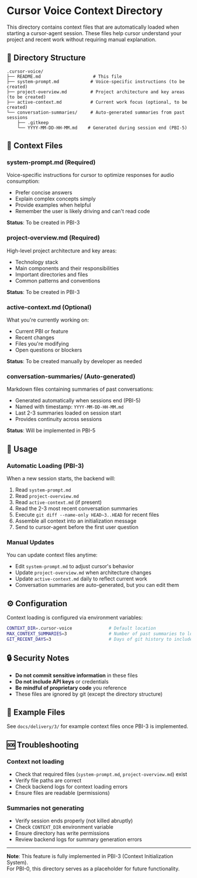 # Cursor Voice Context Directory

This directory contains context files that are automatically loaded when starting a cursor-agent session. These files help cursor understand your project and recent work without requiring manual explanation.

## 📁 Directory Structure

```
.cursor-voice/
├── README.md                    # This file
├── system-prompt.md            # Voice-specific instructions (to be created)
├── project-overview.md         # Project architecture and key areas (to be created)
├── active-context.md           # Current work focus (optional, to be created)
└── conversation-summaries/     # Auto-generated summaries from past sessions
    ├── .gitkeep
    └── YYYY-MM-DD-HH-MM.md    # Generated during session end (PBI-5)
```

## 📄 Context Files

### system-prompt.md (Required)
Voice-specific instructions for cursor to optimize responses for audio consumption:
- Prefer concise answers
- Explain complex concepts simply
- Provide examples when helpful
- Remember the user is likely driving and can't read code

**Status**: To be created in PBI-3

### project-overview.md (Required)
High-level project architecture and key areas:
- Technology stack
- Main components and their responsibilities
- Important directories and files
- Common patterns and conventions

**Status**: To be created in PBI-3

### active-context.md (Optional)
What you're currently working on:
- Current PBI or feature
- Recent changes
- Files you're modifying
- Open questions or blockers

**Status**: To be created manually by developer as needed

### conversation-summaries/ (Auto-generated)
Markdown files containing summaries of past conversations:
- Generated automatically when sessions end (PBI-5)
- Named with timestamp: `YYYY-MM-DD-HH-MM.md`
- Last 2-3 summaries loaded on session start
- Provides continuity across sessions

**Status**: Will be implemented in PBI-5

## 🔄 Usage

### Automatic Loading (PBI-3)
When a new session starts, the backend will:
1. Read `system-prompt.md`
2. Read `project-overview.md`
3. Read `active-context.md` (if present)
4. Read the 2-3 most recent conversation summaries
5. Execute `git diff --name-only HEAD~3..HEAD` for recent files
6. Assemble all context into an initialization message
7. Send to cursor-agent before the first user question

### Manual Updates
You can update context files anytime:
- Edit `system-prompt.md` to adjust cursor's behavior
- Update `project-overview.md` when architecture changes
- Update `active-context.md` daily to reflect current work
- Conversation summaries are auto-generated, but you can edit them

## ⚙️ Configuration

Context loading is configured via environment variables:

```bash
CONTEXT_DIR=.cursor-voice              # Default location
MAX_CONTEXT_SUMMARIES=3                # Number of past summaries to load
GIT_RECENT_DAYS=3                      # Days of git history to include
```

## 🔒 Security Notes

- **Do not commit sensitive information** in these files
- **Do not include API keys** or credentials
- **Be mindful of proprietary code** you reference
- These files are ignored by git (except the directory structure)

## 📝 Example Files

See `docs/delivery/3/` for example context files once PBI-3 is implemented.

## 🆘 Troubleshooting

### Context not loading
- Check that required files (`system-prompt.md`, `project-overview.md`) exist
- Verify file paths are correct
- Check backend logs for context loading errors
- Ensure files are readable (permissions)

### Summaries not generating
- Verify session ends properly (not killed abruptly)
- Check `CONTEXT_DIR` environment variable
- Ensure directory has write permissions
- Review backend logs for summary generation errors

---

**Note**: This feature is fully implemented in PBI-3 (Context Initialization System).  
For PBI-0, this directory serves as a placeholder for future functionality.

